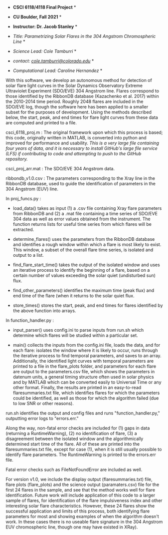 * **CSCI 6118/4118 Final Project** *
* **CU Boulder, Fall 2021** *
* **Instructor: Dr. Jacob Stanley** *

* *Title: Parametrizing Solar Flares in the 304 Angstrom Chromospheric Line* *

* *Science Lead: Cole Tamburri* *
* *contact: cole.tamburri@colorado.edu* *

* *Computational Lead: Caroline Hernandez* *

With this software, we develop an autonomous method for detection of solar flare light curves in the Solar Dynamics Observatory Extreme Ultraviolet Experiment (SDO/EVE) 304 Angstrom line.  Flares correspond to those identified by the RibbonDB database (Kazachenko et al. 2017) within the 2010-2014 time period.  Roughly 2048 flares are included in the SDO/EVE log, though the software here has been applied to a smaller subset for the purposes of development.  Using the methods described below, the start, peak, and end times for flare light curves from these data are computed and printed to a file. 

csci_6118_proj.m : The original framework upon which this process is based; this code, originally written in MATLAB, is converted into python and improved for performance and usability.  *This is a very large file containing four years of data, and it is necessary to install GitHub's large file service (LFS) if contributing to code and attempting to push to the GitHub repository.*

csci_proj_arr.mat : The SDO/EVE 304 Angstrom data.

ribbondb_v1.0.csv : The parameters corresponding to the Xray line in the RibbonDB database, used to guide the identification of parameters in the 304 Angstrom (EUV) line.

In proj_funcs.py :

- load_data() takes as input (1) a .csv file containing Xray flare parameters from RibbonDB and (2) a .mat file containing a time series of SDO/EVE 304 data as well as error values obtained from the instrument. The function returns lists for useful time series from which flares will be extracted.

- determine_flares() uses the parameters from the RibbonDB database and identifies a rough window within which a flare is most likely to exist.  This window, a subset of the overall flare time series, is isolated and output to a list.

- find_flare_start_time() takes the output of the isolated window and uses an iterative process to identify the beginning of a flare, based on a certain number of values exceeding the solar quiet (undisturbed sun) flux.

- find_other_parameters() identifies the maximum time (peak flux) and end time of the flare (when it returns to the solar quiet flux.

- store_times() stores the start, peak, and end times for flares identified by the above function into arrays.

In function_handler.py :

- input_parser() uses config.ini to parse inputs from run.sh which determine which flares will be studied within a particular set.

- main() collects the inputs from the config.ini file, loads the data, and for each flare: isolates the window where it is likely to occur, runs through the iterative process to find temporal parameters, and saves to an array.  Additionally, the identified light curves with temporal parameters are printed to a file in the flare_plots folder, and parameters for each flare are output to the parameters.csv file, which shows the parameters in datenum units, a general timing structure often used in solar physics and by MATLAB which can be converted easily to Universal Time or any other format.  Finally, the results are printed in an easy-to-read flaresummaries.txt file, which identifies flares for which the parameters could be identified, as well as those for which the algorithm failed (due to low SNR or other reasons).

run.sh identifies the output and config files and runs "function_handler.py," outputting error logs to "errors.err."

Along the way, non-fatal error checks are included for (1) gaps in data (returning a RuntimeWarning), (2) no identification of flare, (3) a disagreement between the isolated window and the algorithmically determined start time of the flare.  All of these are printed into the flaresummaries.txt file, except for case (1), when it is still usually possible to identify flare parameters.  The RuntimeWarning is printed to the errors.err file.

Fatal error checks such as FileNotFoundError are included as well.

For version v1.0, we include the display output (flaresummaries.txt) file, flare plots (flare_plots) and the science output (paramaters.csv) file for the first 24 flares in the sample, and see that the method works well for flare identification.  Future work will include application of this code to a larger sample of flares, for identification of the flare impulsiveness index and other interesting solar flare characteristics.  However, these 24 flares show the successful application and limits of this process, both identifying flare parameters for most and showing examples of when the algorithm doesn't work.  In these cases there is no useable flare signature in the 304 Angstrom EUV chromospheric line, though one may have existed in XRay).